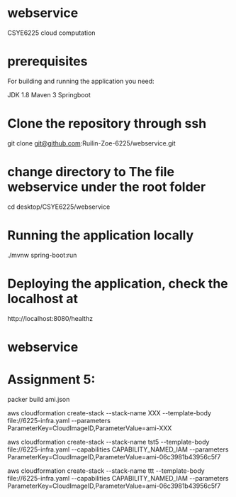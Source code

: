 # webservice

CSYE6225 cloud computation

# prerequisites

For building and running the application you need:

JDK 1.8 Maven 3 Springboot

# Clone the repository through ssh

git clone git@github.com:Ruilin-Zoe-6225/webservice.git

# change directory to The file webservice under the root folder

cd desktop/CSYE6225/webservice

# Running the application locally

./mvnw spring-boot:run

# Deploying the application, check the localhost at

http://localhost:8080/healthz

# webservice

# Assignment 5:

packer build ami.json

aws cloudformation create-stack --stack-name XXX --template-body file://6225-infra.yaml --parameters ParameterKey=CloudImageID,ParameterValue=ami-XXX

aws cloudformation create-stack --stack-name tst5 --template-body file://6225-infra.yaml --capabilities CAPABILITY_NAMED_IAM --parameters ParameterKey=CloudImageID,ParameterValue=ami-06c3981b43956c5f7

aws cloudformation create-stack --stack-name ttt --template-body file://6225-infra.yaml --capabilities CAPABILITY_NAMED_IAM --parameters ParameterKey=CloudImageID,ParameterValue=ami-06c3981b43956c5f7

